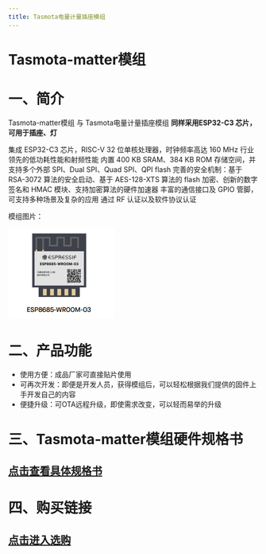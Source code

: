 ```yaml
---
title: Tasmota电量计量插座模组
---
```


# Tasmota-matter模组




# 一、简介
Tasmota-matter模组 与 Tasmota电量计量插座模组 **同样采用ESP32-C3 芯片，可用于插座、灯**

集成 ESP32-C3 芯片，RISC-V 32 位单核处理器，时钟频率高达 160 MHz
行业领先的低功耗性能和射频性能
内置 400 KB SRAM、384 KB ROM 存储空间，并支持多个外部 SPI、Dual SPI、Quad SPI、QPI flash
完善的安全机制：基于 RSA-3072 算法的安全启动、基于 AES-128-XTS 算法的 flash 加密、创新的数字签名和 HMAC 模块、支持加密算法的硬件加速器
丰富的通信接口及 GPIO 管脚，可支持多种场景及复杂的应用
通过 RF 认证以及软件协议认证

模组图片：

![esp32c3图片](../../assets/images/matter/8685-03.png)

# 二、产品功能

- 使用方便：成品厂家可直接贴片使用
- 可再次开发：即便是开发人员，获得模组后，可以轻松根据我们提供的固件上手开发自己的内容
- 便捷升级：可OTA远程升级，即使需求改变，可以轻而易举的升级


# 三、Tasmota-matter模组硬件规格书
## [点击查看具体规格书](../../download/tasmota/tasmota-matter_datasheet.md)

# 四、购买链接
## [点击进入选购](../../buy_sample/tasmota/tasmota-matter.md)